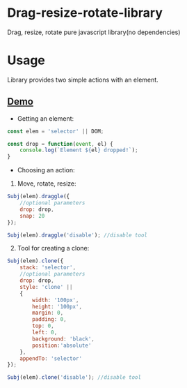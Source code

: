 # Drag-resize-rotate-library
Drag, resize, rotate pure javascript library(no dependencies)


# Usage

Library provides two simple actions with an element. 

## [Demo](http://jsfiddle.net/Doigrales/qgwzch0v/)


 - Getting an element:

```javascript
const elem = 'selector' || DOM;

const drop = function(event, el) {
    console.log(`Element ${el} dropped!`);
}
```

- Choosing an action:

1) Move, rotate, resize:

```javascript
Subj(elem).draggle({
    //optional parameters
    drop: drop,
    snap: 20
});

Subj(elem).draggle('disable'); //disable tool
```

2) Tool for creating a clone:

```javascript
Subj(elem).clone({
    stack: 'selector',
    //optional parameters
    drop: drop,
    style: 'clone' || 
    { 
        width: '100px', 
	    height: '100px',
	    margin: 0,
	    padding: 0,
	    top: 0,
	    left: 0,
	    background: 'black',
	    position:'absolute'
    },
    appendTo: 'selector'
});

Subj(elem).clone('disable'); //disable tool
```
